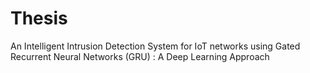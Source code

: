 # Thesis
An Intelligent Intrusion Detection System for IoT networks using Gated Recurrent Neural Networks (GRU) : A Deep Learning Approach
